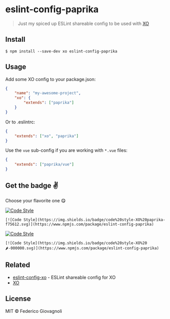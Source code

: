 # eslint-config-paprika

> Just my spiced up ESLint shareable config to be used with [XO](1)


## Install

```
$ npm install --save-dev xo eslint-config-paprika
```


## Usage

Add some XO config to your package.json:

```json
{
	"name": "my-awesome-project",
	"xo": {
		"extends": ["paprika"]
	}
}
```

Or to .eslintrc:

```json
{
	"extends": ["xo", "paprika"]
}
```

Use the `vue` sub-config if you are working with `*.vue` files:

```json
{
	"extends": ["paprika/vue"]
}
```

## Get the badge ✌️

Choose your flavorite one 😋

[![Code Style](https://img.shields.io/badge/code%20style-XO%20paprika-f75612.svg)](https://www.npmjs.com/package/eslint-config-paprika)
```
[![Code Style](https://img.shields.io/badge/code%20style-XO%20paprika-f75612.svg)](https://www.npmjs.com/package/eslint-config-paprika)
```

[![Code Style](https://img.shields.io/badge/code%20style-XO%20🌶-000000.svg)](https://www.npmjs.com/package/eslint-config-paprika)

```
[![Code Style](https://img.shields.io/badge/code%20style-XO%20🌶-000000.svg)](https://www.npmjs.com/package/eslint-config-paprika)
```

## Related

- [eslint-config-xo](https://github.com/sindresorhus/eslint-config-xo) - ESLint shareable config for XO
- [XO](1)


## License

MIT © Federico Giovagnoli

[1]: https://github.com/sindresorhus/xo
